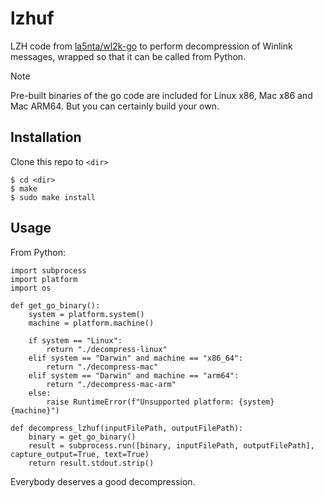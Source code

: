 # lzhuf

LZH code from [la5nta/wl2k-go](https://github.com/la5nta/wl2k-go) to perform decompression of Winlink messages, wrapped so that it can be called from Python.  

> [!NOTE] 
> Pre-built binaries of the go code are included for Linux x86, Mac x86 and Mac ARM64.  But you can certainly build your own.

## Installation

Clone this repo to `<dir>`

```
$ cd <dir>
$ make
$ sudo make install
```

## Usage

From Python:

```
import subprocess
import platform
import os

def get_go_binary():
    system = platform.system()
	machine = platform.machine()

	if system == "Linux":
	    return "./decompress-linux"
	elif system == "Darwin" and machine == "x86_64":
		return "./decompress-mac"
	elif system == "Darwin" and machine == "arm64":
		return "./decompress-mac-arm"
	else:
		raise RuntimeError(f"Unsupported platform: {system} {machine}")

def decompress_lzhuf(inputFilePath, outputFilePath):
	binary = get_go_binary()
	result = subprocess.run([binary, inputFilePath, outputFilePath], capture_output=True, text=True)
	return result.stdout.strip()
```

Everybody deserves a good decompression.